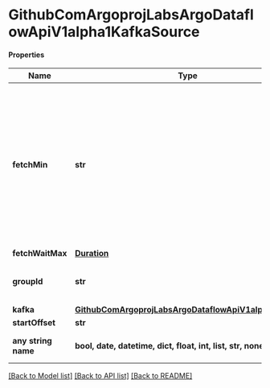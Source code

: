 # GithubComArgoprojLabsArgoDataflowApiV1alpha1KafkaSource

#### Properties
Name | Type | Description | Notes
------------ | ------------- | ------------- | -------------
**fetchMin** | **str** | Quantity is a fixed-point representation of a number. It provides convenient marshaling/unmarshaling in JSON and YAML, in addition to String() and AsInt64() accessors.  The serialization format is:  &lt;quantity&gt;        ::&#x3D; &lt;signedNumber&gt;&lt;suffix&gt;   (Note that &lt;suffix&gt; may be empty, from the \&quot;\&quot; case in &lt;decimalSI&gt;.) &lt;digit&gt;           ::&#x3D; 0 | 1 | ... | 9 &lt;digits&gt;          ::&#x3D; &lt;digit&gt; | &lt;digit&gt;&lt;digits&gt; &lt;number&gt;          ::&#x3D; &lt;digits&gt; | &lt;digits&gt;.&lt;digits&gt; | &lt;digits&gt;. | .&lt;digits&gt; &lt;sign&gt;            ::&#x3D; \&quot;+\&quot; | \&quot;-\&quot; &lt;signedNumber&gt;    ::&#x3D; &lt;number&gt; | &lt;sign&gt;&lt;number&gt; &lt;suffix&gt;          ::&#x3D; &lt;binarySI&gt; | &lt;decimalExponent&gt; | &lt;decimalSI&gt; &lt;binarySI&gt;        ::&#x3D; Ki | Mi | Gi | Ti | Pi | Ei   (International System of units; See: http://physics.nist.gov/cuu/Units/binary.html) &lt;decimalSI&gt;       ::&#x3D; m | \&quot;\&quot; | k | M | G | T | P | E   (Note that 1024 &#x3D; 1Ki but 1000 &#x3D; 1k; I didn&#x27;t choose the capitalization.) &lt;decimalExponent&gt; ::&#x3D; \&quot;e\&quot; &lt;signedNumber&gt; | \&quot;E\&quot; &lt;signedNumber&gt;  No matter which of the three exponent forms is used, no quantity may represent a number greater than 2^63-1 in magnitude, nor may it have more than 3 decimal places. Numbers larger or more precise will be capped or rounded up. (E.g.: 0.1m will rounded up to 1m.) This may be extended in the future if we require larger or smaller quantities.  When a Quantity is parsed from a string, it will remember the type of suffix it had, and will use the same type again when it is serialized.  Before serializing, Quantity will be put in \&quot;canonical form\&quot;. This means that Exponent/suffix will be adjusted up or down (with a corresponding increase or decrease in Mantissa) such that:   a. No precision is lost   b. No fractional digits will be emitted   c. The exponent (or suffix) is as large as possible. The sign will be omitted unless the number is negative.  Examples:   1.5 will be serialized as \&quot;1500m\&quot;   1.5Gi will be serialized as \&quot;1536Mi\&quot;  Note that the quantity will NEVER be internally represented by a floating point number. That is the whole point of this exercise.  Non-canonical values will still parse as long as they are well formed, but will be re-emitted in their canonical form. (So always use canonical form, or don&#x27;t diff.)  This format is intended to make it difficult to use these numbers without writing some sort of special handling code in the hopes that that will cause implementors to also use a fixed point implementation. | [optional] 
**fetchWaitMax** | [**Duration**](Duration.md) |  | [optional] 
**groupId** | **str** | GroupID is the consumer group ID. If not specified, a unique deterministic group ID is generated. | [optional] 
**kafka** | [**GithubComArgoprojLabsArgoDataflowApiV1alpha1Kafka**](GithubComArgoprojLabsArgoDataflowApiV1alpha1Kafka.md) |  | [optional] 
**startOffset** | **str** |  | [optional] 
**any string name** | **bool, date, datetime, dict, float, int, list, str, none_type** | any string name can be used but the value must be the correct type | [optional]

[[Back to Model list]](../README.md#documentation-for-models) [[Back to API list]](../README.md#documentation-for-api-endpoints) [[Back to README]](../README.md)

